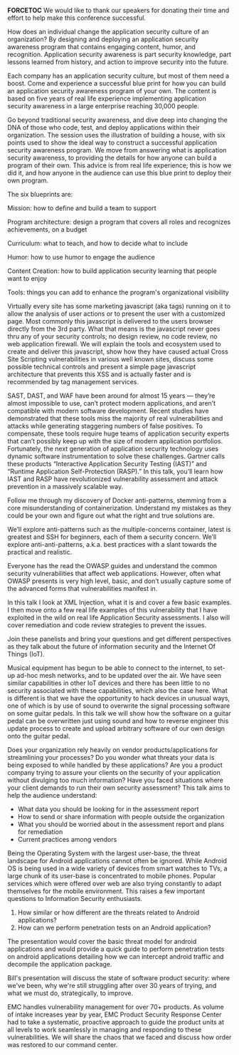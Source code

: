 __FORCETOC__ We would like to thank our speakers for donating their
time and effort to help make this conference successful.

How does an individual change the application security culture of an
organization? By designing and deploying an application security
awareness program that contains engaging content, humor, and
recognition. Application security awareness is part security knowledge,
part lessons learned from history, and action to improve security into
the future.

Each company has an application security culture, but most of them need
a boost. Come and experience a successful blue print for how you can
build an application security awareness program of your own. The content
is based on five years of real life experience implementing application
security awareness in a large enterprise reaching 30,000 people.

Go beyond traditional security awareness, and dive deep into changing
the DNA of those who code, test, and deploy applications within their
organization. The session uses the illustration of building a house,
with six points used to show the ideal way to construct a successful
application security awareness program. We move from answering what is
application security awareness, to providing the details for how anyone
can build a program of their own. This advice is from real life
experience; this is how we did it, and how anyone in the audience can
use this blue print to deploy their own program.

The six blueprints are:

Mission: how to define and build a team to support

Program architecture: design a program that covers all roles and
recognizes achievements, on a budget

Curriculum: what to teach, and how to decide what to include

Humor: how to use humor to engage the audience

Content Creation: how to build application security learning that people
want to enjoy

Tools: things you can add to enhance the program's organizational
visibility

Virtually every site has some marketing javascript (aka tags) running on
it to allow the analysis of user actions or to present the user with a
customized page. Most commonly this javascript is delivered to the users
browser directly from the 3rd party. What that means is the javascript
never goes thru any of your security controls; no design review, no code
review, no web application firewall. We will explain the tools and
ecosystem used to create and deliver this javascript, show how they have
caused actual Cross Site Scripting vulnerabilities in various well known
sites, discuss some possible technical controls and present a simple
page javascript architecture that prevents this XSS and is actually
faster and is recommended by tag management services.

SAST, DAST, and WAF have been around for almost 15 years — they’re
almost impossible to use, can’t protect modern applications, and aren’t
compatible with modern software development. Recent studies have
demonstrated that these tools miss the majority of real vulnerabilities
and attacks while generating staggering numbers of false positives. To
compensate, these tools require huge teams of application security
experts that can’t possibly keep up with the size of modern application
portfolios. Fortunately, the next generation of application security
technology uses dynamic software instrumentation to solve these
challenges. Gartner calls these products “Interactive Application
Security Testing (IAST)” and “Runtime Application Self-Protection
(RASP).” In this talk, you’ll learn how IAST and RASP have
revolutionized vulnerability assessment and attack prevention in a
massively scalable way.

Follow me through my discovery of Docker anti-patterns, stemming from a
core misunderstanding of containerization. Understand my mistakes as
they could be your own and figure out what the right and true solutions
are.

We’ll explore anti-patterns such as the multiple-concerns container,
latest is greatest and SSH for beginners, each of them a security
concern. We’ll explore anti-anti-patterns, a.k.a. best practices with a
slant towards the practical and realistic.

Everyone has the read the OWASP guides and understand the common
security vulnerabilities that affect web applications. However, often
what OWASP presents is very high level, basic, and don’t usually capture
some of the advanced forms that vulnerabilities manifest in.

In this talk I look at XML Injection, what it is and cover a few basic
examples. I then move onto a few real life examples of this
vulnerability that I have exploited in the wild on real life Application
Security assessments. I also will cover remediation and code review
strategies to prevent the issues.

Join these panelists and bring your questions and get different
perspectives as they talk about the future of information security and
the Internet Of Things (IoT).

Musical equipment has begun to be able to connect to the internet, to
set-up ad-hoc mesh networks, and to be updated over the air. We have
seen similar capabilities in other IoT devices and there has been little
to no security associated with these capabilities, which also the case
here. What is different is that we have the opportunity to hack devices
in unusual ways, one of which is by use of sound to overwrite the signal
processing software on some guitar pedals. In this talk we will show how
the software on a guitar pedal can be overwritten just using sound and
how to reverse engineer this update process to create and upload
arbitrary software of our own design onto the guitar pedal.

Does your organization rely heavily on vendor products/applications for
streamlining your processes? Do you wonder what threats your data is
being exposed to while handled by these applications? Are you a product
company trying to assure your clients on the security of your
application without divulging too much information? Have you faced
situations where your client demands to run their own security
assessment? This talk aims to help the audience understand:

  - What data you should be looking for in the assessment report
  - How to send or share information with people outside the
    organization
  - What you should be worried about in the assessment report and plans
    for remediation
  - Current practices among vendors

Being the Operating System with the largest user-base, the threat
landscape for Android applications cannot often be ignored. While
Android OS is being used in a wide variety of devices from smart watches
to TVs, a large chunk of its user-base is concentrated to mobile phones.
Popular services which were offered over web are also trying constantly
to adapt themselves for the mobile environment. This raises a few
important questions to Information Security enthusiasts.

1.  How similar or how different are the threats related to Android
    applications?
2.  How can we perform penetration tests on an Android application?

The presentation would cover the basic threat model for android
applications and would provide a quick guide to perform penetration
tests on android applications detailing how we can intercept android
traffic and decompile the application package.

Bill's presentation will discuss the state of software product security:
where we've been, why we're still struggling after over 30 years of
trying, and what we must do, strategically, to improve.

EMC handles vulnerability management for over 70+ products. As volume of
intake increases year by year, EMC Product Security Response Center had
to take a systematic, proactive approach to guide the product units at
all levels to work seamlessly in managing and responding to these
vulnerabilities. We will share the chaos that we faced and discuss how
order was restored to our command center.